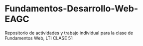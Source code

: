 # Fundamentos-Desarrollo-Web-EAGC
Repositorio de actividades y trabajo individual para la clase de Fundamentos Web, LTI CLASE 51
